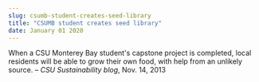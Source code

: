 ```yaml
---
slug: csumb-student-creates-seed-library
title: "CSUMB student creates seed library"
date: January 01 2020
---
```


<p>When a CSU Monterey Bay student's capstone project is completed, local residents will be able to grow their own food, with help from an unlikely source. – <em>CSU Sustainability blog</em>, Nov. 14, 2013
</p>
